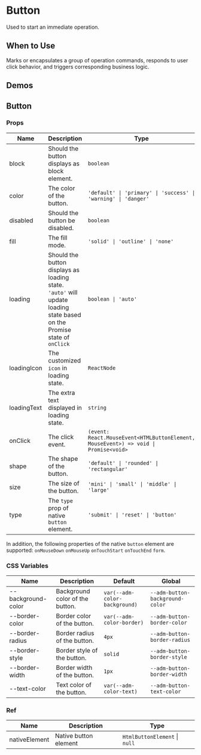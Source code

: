# Button

Used to start an immediate operation.

## When to Use

Marks or encapsulates a group of operation commands, responds to user click behavior, and triggers corresponding business logic.

## Demos

<code src="./demos/demo1.tsx"></code>

<code src="./demos/demo2.tsx"></code>

## Button

### Props

| Name        | Description                                                                                                             | Type                                                                                | Default                               |
| ----------- | ----------------------------------------------------------------------------------------------------------------------- | ----------------------------------------------------------------------------------- | ------------------------------------- |
| block       | Should the button displays as block element.                                                                            | `boolean`                                                                           | `false`                               |
| color       | The color of the button.                                                                                                | `'default' \| 'primary' \| 'success' \| 'warning' \| 'danger'`                      | `'default'`                           |
| disabled    | Should the button be disabled.                                                                                          | `boolean`                                                                           | `false`                               |
| fill        | The fill mode.                                                                                                          | `'solid' \| 'outline' \| 'none'`                                                    | `'solid'`                             |
| loading     | Should the button displays as loading state. `'auto'` will update loading state based on the Promise state of `onClick` | `boolean \| 'auto'`                                                                 | `false`                               |
| loadingIcon | The customized `icon` in loading state.                                                                                 | `ReactNode`                                                                         | `<DotLoading color='currentColor' />` |
| loadingText | The extra text displayed in loading state.                                                                              | `string`                                                                            | -                                     |
| onClick     | The click event.                                                                                                        | `(event: React.MouseEvent<HTMLButtonElement, MouseEvent>) => void \| Promise<void>` | -                                     |
| shape       | The shape of the button.                                                                                                | `'default' \| 'rounded' \| 'rectangular'`                                           | `'default'`                           |
| size        | The size of the button.                                                                                                 | `'mini' \| 'small' \| 'middle' \| 'large'`                                          | `'middle'`                            |
| type        | The `type` prop of native `button` element.                                                                             | `'submit' \| 'reset' \| 'button'`                                                   | `'button'`                            |

In addition, the following properties of the native `button` element are supported: `onMouseDown` `onMouseUp` `onTouchStart` `onTouchEnd` `form`.

### CSS Variables

| Name               | Description                     | Default                       | Global                          |
| ------------------ | ------------------------------- | ----------------------------- | ------------------------------- |
| --background-color | Background color of the button. | `var(--adm-color-background)` | `--adm-button-background-color` |
| --border-color     | Border color of the button.     | `var(--adm-color-border)`     | `--adm-button-border-color`     |
| --border-radius    | Border radius of the button.    | `4px`                         | `--adm-button-border-radius`    |
| --border-style     | Border style of the button.     | `solid`                       | `--adm-button-border-style`     |
| --border-width     | Border width of the button.     | `1px`                         | `--adm-button-border-width`     |
| --text-color       | Text color of the button.       | `var(--adm-color-text)`       | `--adm-button-text-color`       |

### Ref

| Name          | Description           | Type                          |
| ------------- | --------------------- | ----------------------------- |
| nativeElement | Native button element | `HtmlButtonElement` \| `null` |
